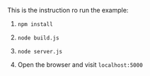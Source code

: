 This is the instruction ro run the example:

1. `npm install`

2. `node build.js`

3. `node server.js`

4. Open the browser and visit `localhost:5000`
